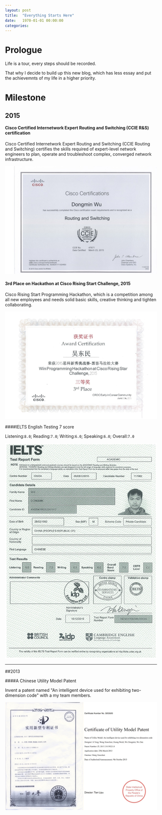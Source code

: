 ```yaml
---
layout: post
title:  "Everything Starts Here"
date:   1970-01-01 00:00:00
categories: 
---
```


# Prologue

Life is a tour, every steps should be recorded.

That why I decide to build up this new blog, which has less essay and put the achievemnts of my life in a higher priority.

# Milestone 

## 2015

#### Cisco Certified Internetwork Expert Routing and Switching (CCIE R&S) certification

Cisco Certified Internetwork Expert Routing and Switching (CCIE Routing and Switching) certifies the skills required of expert-level network engineers to plan, operate and troubleshoot complex, converged network infrastructure.

<center>
<img src="../img/CCIE.jpg">
</center>

#### 3rd Place on Hackathon at Cisco Rising Start Challenge, 2015

Cisco Rising Start Programming Hackathon, which is a competition among all new employees and needs solid basic skills, creative thinking and tighten collaborating.

<center>
<img src="../img/CRS.jpg">
</center>


####IELTS English Testing 7 score

Listening:`8.0`; Reading:`7.0`; Writing:`6.0`; Speaking:`6.0`; Overall:`7.0`


<center>
<img src="../img/IELTS.jpg">
</center>

---

##2013

####A Chinese Utility Model Patent

Invent a patent named "An intelligent device used for exhibiting two-dimension code" with a my team members.


<center>
<img src="../img/patent.jpg">
</center>


